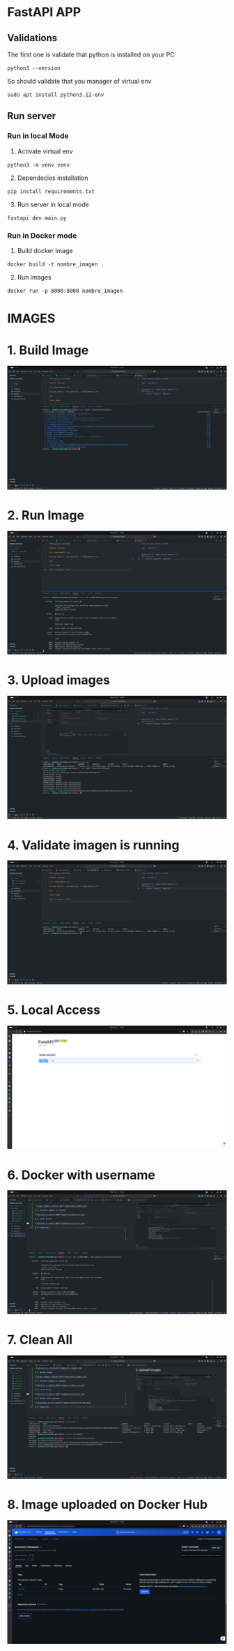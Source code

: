 # FastAPI APP


## Validations
The first one is validate that python is installed on your PC

```
python3 --version
```

So should validate that you manager of virtual env

```
sudo apt install python3.12-env
```

## Run server

### Run in local Mode

1. Activate virtual env
```
python3 -m venv venv
```

2. Dependecies installation
```
pip install requirements.txt
```


3. Run server in local mode
```
fastapi dev main.py
```

### Run in Docker mode

1. Build docker image
```
docker build -t nombre_imagen . 
```

2. Run images
```
docker run -p 8000:8000 nombre_imagen 
```

# IMAGES

# 1. Build Image

![Crear Imagen](images/make_image.png)

# 2. Run Image

![Ejecutar un contenedor](images/run_images.png)

# 3. Upload images

![Cargar imagen a Docker Hub](images/push_images.png)

# 4. Validate imagen is running

![Publicar el puerto 8000](images/validate_run.png)

# 5. Local Access 

![Publicar el puerto 8000](images/access_local.png)

# 6. Docker with username

![Contenedor con mi usuario](images/docker_with_name.png)

# 7. Clean All 

![Borrar contenedor e imagen](images/delete_container_images.png)

# 8. Image uploaded on Docker Hub

![Docker hub](images/docker_hub.png)
